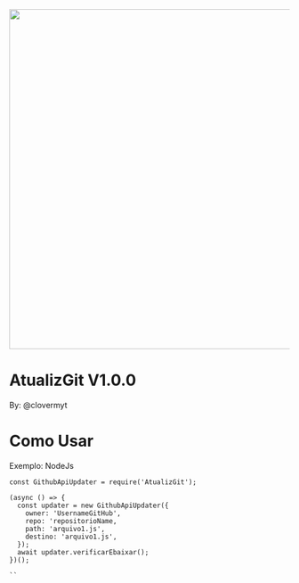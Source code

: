 

<center>
  <a href="https://youtube.com/@clovermyt">
    <img src="https://telegra.ph/file/41598dec8462fb039c130.jpg" width="610">
  </a>
</center>

# AtualizGit V1.0.0
By: @clovermyt

# Como Usar
Exemplo: NodeJs
```
const GithubApiUpdater = require('AtualizGit');

(async () => {
  const updater = new GithubApiUpdater({
    owner: 'UsernameGitHub',
    repo: 'repositorioName,
    path: 'arquivo1.js',
    destino: 'arquivo1.js',
  });
  await updater.verificarEbaixar();
})();

``